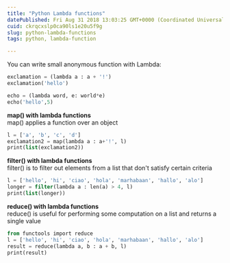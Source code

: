 ```yaml
---
title: "Python Lambda functions"
datePublished: Fri Aug 31 2018 13:03:25 GMT+0000 (Coordinated Universal Time)
cuid: ckrqcxslp0ca90ls1e20u5f9g
slug: python-lambda-functions
tags: python, lambda-function

---
```


You can write small anonymous function with Lambda:

```sql
exclamation = (lambda a : a + '!')
exclamation('hello')

echo = (lambda word, e: world*e)
echo('hello',5)
```

**map() with lambda functions**  
map() applies a function over an object

```sql
l = ['a', 'b', 'c', 'd']
exclamation2 = map(lambda a : a+'!', l)
print(list(exclamation2))
```

**filter() with lambda functions**  
filter() is to filter out elements from a list that don't satisfy certain criteria

```sql
l = ['hello', 'hi', 'ciao', 'hola', 'marhabaan', 'hallo', 'alo']
longer = filter(lambda a : len(a) > 4, l)
print(list(longer))
```

**reduce() with lambda functions**  
reduce() is useful for performing some computation on a list and returns a single value

```sql
from functools import reduce
l = ['hello', 'hi', 'ciao', 'hola', 'marhabaan', 'hallo', 'alo']
result = reduce(lambda a, b : a + b, l)
print(result)
```